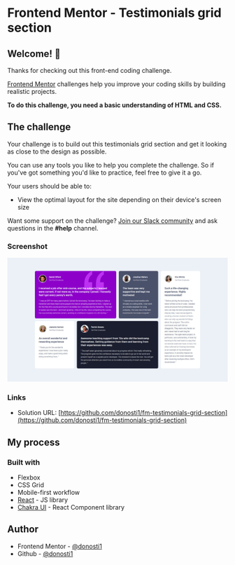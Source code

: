 # Frontend Mentor - Testimonials grid section


## Welcome! 👋

Thanks for checking out this front-end coding challenge.

[Frontend Mentor](https://www.frontendmentor.io) challenges help you improve your coding skills by building realistic projects.

**To do this challenge, you need a basic understanding of HTML and CSS.**

## The challenge

Your challenge is to build out this testimonials grid section and get it looking as close to the design as possible.

You can use any tools you like to help you complete the challenge. So if you've got something you'd like to practice, feel free to give it a go.

Your users should be able to:

- View the optimal layout for the site depending on their device's screen size

Want some support on the challenge? [Join our Slack community](https://www.frontendmentor.io/slack) and ask questions in the **#help** channel.


### Screenshot

![](./screenshot.jpg)


### Links

- Solution URL: [https://github.com/donosti1/fm-testimonials-grid-section](https://github.com/donosti1/fm-testimonials-grid-section)

## My process

### Built with
- Flexbox
- CSS Grid
- Mobile-first workflow
- [React](https://reactjs.org/) - JS library
- [Chakra UI](https://chakra-ui.com/) - React Component library


## Author

- Frontend Mentor - [@donosti1](https://www.frontendmentor.io/profile/donosti1)
- Github - [@donosti1](https://github.com/donosti1)


